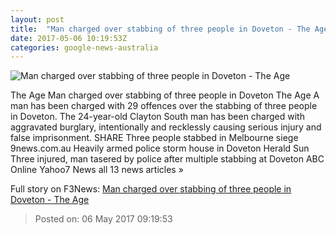 ```yaml
---
layout: post
title:  "Man charged over stabbing of three people in Doveton - The Age"
date: 2017-05-06 10:19:53Z
categories: google-news-australia
---
```


![Man charged over stabbing of three people in Doveton - The Age](http://www.theage.com.au/content/dam/images/g/v/z/j/l/v/image.related.articleLeadwide.620x349.gvzhqf.png/1494065982793.jpg)

The Age Man charged over stabbing of three people in Doveton The Age A man has been charged with 29 offences over the stabbing of three people in Doveton. The 24-year-old Clayton South man has been charged with aggravated burglary, intentionally and recklessly causing serious injury and false imprisonment. SHARE Three people stabbed in Melbourne siege 9news.com.au Heavily armed police storm house in Doveton Herald Sun Three injured, man tasered by police after multiple stabbing at Doveton ABC Online Yahoo7 News all 13 news articles »


Full story on F3News: [Man charged over stabbing of three people in Doveton - The Age](http://www.f3nws.com/n/tsxRdC)

> Posted on: 06 May 2017 09:19:53

